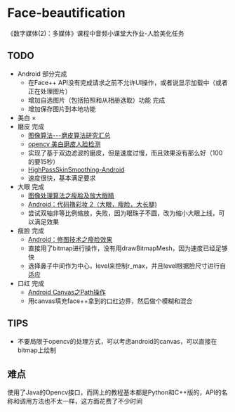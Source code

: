 # Face-beautification
   《数字媒体(2)：多媒体》课程中音频小课堂大作业-人脸美化任务
    
## TODO
   - Android 部分完成
       - 在Face++ API没有完成请求之前不允许UI操作，或者说显示加载中（或者正在处理图片）
       - 增加自选图片（包括拍照和从相册选取）功能 完成
       - 增加保存图片到本地功能
   - 美白 ×
   - 磨皮 完成
       - [图像算法---磨皮算法研究汇总](https://blog.csdn.net/trent1985/article/details/50496969)
       - [opencv 美白磨皮人脸检测](https://blog.csdn.net/zhangqipu000/article/details/53260647)
       - 实现了基于双边滤波的磨皮，但是速度过慢，而且效果没有那么好（100的要15秒）
       - [HighPassSkinSmoothing-Android](https://github.com/msoftware/HighPassSkinSmoothing-Android)
       - 速度很快，基本满足要求
   - 大眼 完成
       - [图像处理算法之瘦脸及放大眼睛](https://blog.csdn.net/grafx/article/details/70232797?locationNum=11&fps=1)
       - [Android：代码撸彩妆 2（大眼，瘦脸，大长腿)](https://juejin.im/post/5d5ff49bf265da03d42fae9c)
       - 尝试双轴非等比例缩放，失败，因为眼珠子不圆，改为缩小大眼上线，可以满足效果
   - 瘦脸 完成
       - [Android：修图技术之瘦脸效果](https://mp.weixin.qq.com/s?__biz=MzIwMzYwMTk1NA%3D%3D&mid=2247489371&idx=1&sn=0174082ea4a53de46f7880add8141aed)
       - 直接用了bitmap进行操作，没有用drawBitmapMesh，因为速度已经足够快
       - 选择鼻子中间作为中心，level来控制r\_max，并且level根据脸尺寸进行自适应
   - 口红 完成
        - [Android Canvas之Path操作](https://www.jianshu.com/p/9ad3aaae0c63)
        - 用canvas填充face++拿到的口红边界，然后做个模糊和混合
    
## TIPS
   - 不要局限于opencv的处理方式，可以考虑android的canvas，可以直接在bitmap上绘制
    
    
## 难点
   使用了Java的Opencv接口，而网上的教程基本都是Python和C++版的，API的名称和调用方法也不太一样，这方面花费了不少时间
